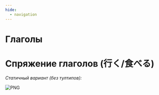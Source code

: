 ```yaml
---
hide:
  - navigation
---
```


# Глаголы

# Спряжение глаголов (行く/食べる)

<!-- SVG с тултипами. Без ведущего слэша! -->
<object data="conjugation.svg" type="image/svg+xml" width="70%" height="520"></object>

_Статичный вариант (без тултипов):_

![PNG](conjugation.png)
